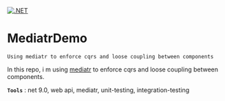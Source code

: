 [![.NET](https://github.com/aimenux/MediatrDemo/actions/workflows/ci.yml/badge.svg)](https://github.com/aimenux/MediatrDemo/actions/workflows/ci.yml)

# MediatrDemo
```
Using mediatr to enforce cqrs and loose coupling between components
```

In this repo, i m using [mediatr](https://github.com/jbogard/MediatR/wiki) to enforce cqrs and loose coupling between components.

>
**`Tools`** : net 9.0, web api, mediatr, unit-testing, integration-testing
